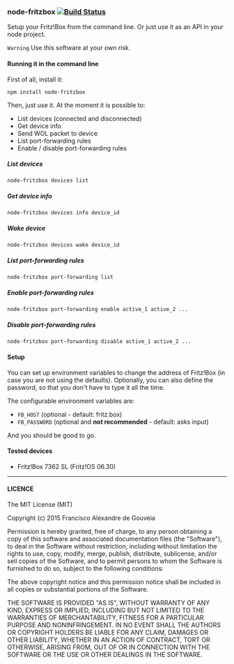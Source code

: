 ### node-fritzbox [![Build Status](https://travis-ci.org/franciscogouveia/node-fritzbox.svg?branch=master)](https://travis-ci.org/franciscogouveia/node-fritzbox)

Setup your Fritz!Box from the command line. Or just use it as an API in your node project.

`Warning` Use this software at your own risk.

#### Running it in the command line

First of all, install it:

```
npm install node-fritzbox
```

Then, just use it. At the moment it is possible to:

* List devices (connected and disconnected)
* Get device info
* Send WOL packet to device
* List port-forwarding rules
* Enable / disable port-forwarding rules


##### List devices

```
node-fritzbox devices list
```

##### Get device info

```
node-fritzbox devices info device_id
```

##### Wake device

```
node-fritzbox devices wake device_id
```

##### List port-forwarding rules

```
node-fritzbox port-forwarding list
```

##### Enable port-forwarding rules

```
node-fritzbox port-forwarding enable active_1 active_2 ...
```

##### Disable port-forwarding rules

```
node-fritzbox port-forwarding disable active_1 active_2 ...
```

#### Setup

You can set up environment variables to change the address of Fritz!Box (in case you are not using the defaults). Optionally, you can also define the password, so that you don't have to type it all the time.

The configurable environment variables are:

* `FB_HOST` (optional - default: fritz.box)
* `FB_PASSWORD` (optional and **not recommended** - default: asks input)

And you should be good to go.


#### Tested devices

* Fritz!Box 7362 SL (Fritz!OS 06.30)

----

#### LICENCE

The MIT License (MIT)

Copyright (c) 2015 Francisco Alexandre de Gouveia

Permission is hereby granted, free of charge, to any person obtaining a copy
of this software and associated documentation files (the "Software"), to deal
in the Software without restriction, including without limitation the rights
to use, copy, modify, merge, publish, distribute, sublicense, and/or sell
copies of the Software, and to permit persons to whom the Software is
furnished to do so, subject to the following conditions:

The above copyright notice and this permission notice shall be included in all
copies or substantial portions of the Software.

THE SOFTWARE IS PROVIDED "AS IS", WITHOUT WARRANTY OF ANY KIND, EXPRESS OR
IMPLIED, INCLUDING BUT NOT LIMITED TO THE WARRANTIES OF MERCHANTABILITY,
FITNESS FOR A PARTICULAR PURPOSE AND NONINFRINGEMENT. IN NO EVENT SHALL THE
AUTHORS OR COPYRIGHT HOLDERS BE LIABLE FOR ANY CLAIM, DAMAGES OR OTHER
LIABILITY, WHETHER IN AN ACTION OF CONTRACT, TORT OR OTHERWISE, ARISING FROM,
OUT OF OR IN CONNECTION WITH THE SOFTWARE OR THE USE OR OTHER DEALINGS IN THE
SOFTWARE.
